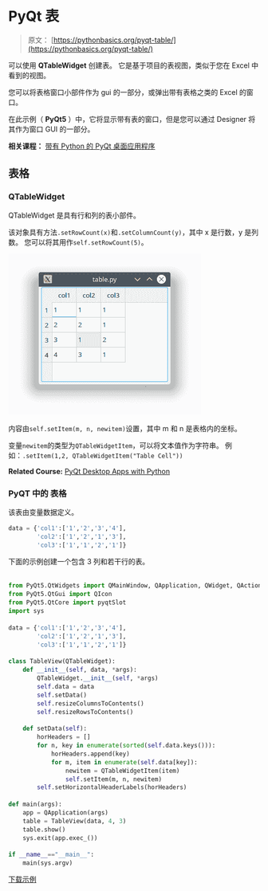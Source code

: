 # PyQt 表

> 原文： [https://pythonbasics.org/pyqt-table/](https://pythonbasics.org/pyqt-table/)

可以使用 **QTableWidget** 创建表。 它是基于项目的表视图，类似于您在 Excel 中看到的视图。

您可以将表格窗口小部件作为 gui 的一部分，或弹出带有表格之类的 Excel 的窗口。

在此示例（ **PyQt5** ）中，它将显示带有表的窗口，但是您可以通过 Designer 将其作为窗口 GUI 的一部分。

**相关课程：**
[带有 Python 的 PyQt 桌面应用程序](https://gum.co/pysqtsamples)

## 表格

### QTableWidget

QTableWidget 是具有行和列的表小部件。

该对象具有方法`.setRowCount(x)`和`.setColumnCount(y)`，其中 x 是行数，y 是列数。 您可以将其用作`self.setRowCount(5)`。

![pyqt table](img/e2e92407fdba1cf47871fe2861131c69.jpg)

内容由`self.setItem(m, n, newitem)`设置，其中 m 和 n 是表格内的坐标。

变量`newitem`的类型为`QTableWidgetItem`，可以将文本值作为字符串。 例如：`.setItem(1,2, QTableWidgetItem("Table Cell"))`

**Related Course:**
[PyQt Desktop Apps with Python](https://gum.co/pysqtsamples)

### PyQT 中的  表格

该表由变量数据定义。

```py
data = {'col1':['1','2','3','4'],
        'col2':['1','2','1','3'],
        'col3':['1','1','2','1']}

```

下面的示例创建一个包含 3 列和若干行的表。

```py

from PyQt5.QtWidgets import QMainWindow, QApplication, QWidget, QAction, QTableWidget,QTableWidgetItem,QVBoxLayout
from PyQt5.QtGui import QIcon
from PyQt5.QtCore import pyqtSlot
import sys

data = {'col1':['1','2','3','4'],
        'col2':['1','2','1','3'],
        'col3':['1','1','2','1']}

class TableView(QTableWidget):
    def __init__(self, data, *args):
        QTableWidget.__init__(self, *args)
        self.data = data
        self.setData()
        self.resizeColumnsToContents()
        self.resizeRowsToContents()

    def setData(self): 
        horHeaders = []
        for n, key in enumerate(sorted(self.data.keys())):
            horHeaders.append(key)
            for m, item in enumerate(self.data[key]):
                newitem = QTableWidgetItem(item)
                self.setItem(m, n, newitem)
        self.setHorizontalHeaderLabels(horHeaders)

def main(args):
    app = QApplication(args)
    table = TableView(data, 4, 3)
    table.show()
    sys.exit(app.exec_())

if __name__=="__main__":
    main(sys.argv)

```

[下载示例](https://gum.co/pysqtsamples)